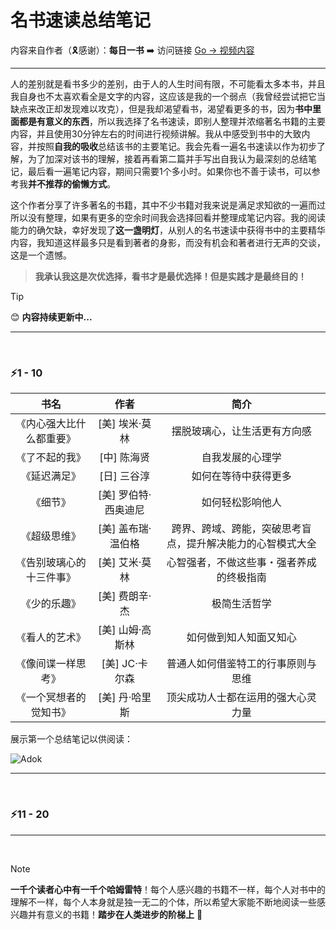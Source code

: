 # 名书速读总结笔记

内容来自作者（🎗️感谢）：**每日一书**  ➡️  访问链接 [Go -> 视频内容](https://www.youtube.com/@MeiRiYiShu)

---

人的差别就是看书多少的差别，由于人的人生时间有限，不可能看太多本书，并且我自身也不太喜欢看全是文字的内容，这应该是我的一个弱点（我曾经尝试把它当缺点来改正却发现难以攻克），但是我却渴望看书，渴望看更多的书，因为**书中里面都是有意义的东西**，所以我选择了名书速读，即别人整理并浓缩著名书籍的主要内容，并且使用30分钟左右的时间进行视频讲解。我从中感受到书中的大致内容，并按照**自我的吸收**总结该书的主要笔记。我会先看一遍名书速读以作为初步了解，为了加深对该书的理解，接着再看第二篇并手写出自我认为最深刻的总结笔记，最后看一遍笔记内容，期间只需要1个多小时。如果你也不善于读书，可以参考我**并不推荐的偷懒方式**。

这个作者分享了许多著名的书籍，其中不少书籍对我来说是满足求知欲的一遍而过所以没有整理，如果有更多的空余时间我会选择回看并整理成笔记内容。我的阅读能力的确欠缺，幸好发现了**这一盏明灯**，从别人的名书速读中获得书中的主要精华内容，我知道这样最多只是看到著者的身影，而没有机会和著者进行无声的交谈，这是一个遗憾。

> **我承认我这是次优选择，看书才是最优选择！但是实践才是最终目的！**

> [!TIP]
> 😊 **内容持续更新中...**

---
<br>

### ⚡1 - 10

| 书名 | 作者 | 简介 |
| :--: | :--: | :--: |
| 《内心强大比什么都重要》 |    [美] 埃米·莫林    | 摆脱玻璃心，让生活更有方向感 |
| 《了不起的我》 |     [中] 陈海贤      | 自我发展的心理学 |
| 《延迟满足》 |     [日] 三谷淳      | 如何在等待中获得更多 |
| 《细节》 | [美] 罗伯特·西奥迪尼 | 如何轻松影响他人 |
| 《超级思维》 |  [美] 盖布瑞·温伯格  | 跨界、跨域、跨能，突破思考盲点，提升解决能力的心智模式大全 |
| 《告别玻璃心的十三件事》 |    [美] 艾米·莫林    | 心智强者，不做这些事・强者养成的终极指南 |
| 《少的乐趣》 |    [美] 费朗辛·杰    | 极简生活哲学 |
| 《看人的艺术》 |   [美] 山姆·高斯林   | 如何做到知人知面又知心 |
| 《像间谍一样思考》 |    [美] JC·卡尔森    | 普通人如何借鉴特工的行事原则与思维 |
| 《一个冥想者的觉知书》 |    [美] 丹·哈里斯    | 顶尖成功人士都在运用的强大心灵力量 |

展示第一个总结笔记以供阅读：

![Adok](https://github.com/PM-Geeker-ORG/Adok/assets/143123392/644e2c3e-a782-474d-8358-acd900414bac)

---
<br>

### ⚡11 - 20

---
<br>

> [!NOTE]
> **一千个读者心中有一千个哈姆雷特**！每个人感兴趣的书籍不一样，每个人对书中的理解不一样，每个人本身就是独一无二的个体，所以希望大家能不断地阅读一些感兴趣并有意义的书籍！**踏步在人类进步的阶梯上** 👊
